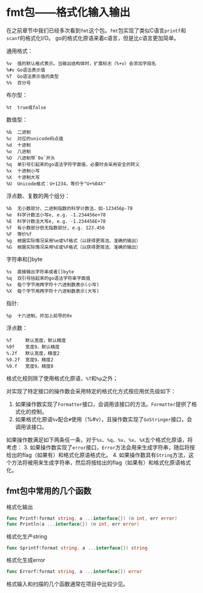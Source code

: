 # fmt包——格式化输入输出

在之前章节中我们已经多次看到`fmt`这个包。`fmt`包实现了类似C语言`printf`和`scanf`的格式化I/O。
go的格式化原语来着c语言，但是比c语言更加简单。


通用格式：

```
%v	值的默认格式表示。当输出结构体时，扩展标志（%+v）会添加字段名
%#v	Go语法表示值
%T	Go语法表示值的类型
%%	百分号
```

布尔型：

```
%t	true或false
```

数值型：

```
%b	二进制
%c	对应的unicode码点值
%d	十进制
%o	八进制
%O	八进制带`0o`开头
%q	单引号引起来的go语法字符字面值，必要时会采用安全的转义
%x	十进制小写
%X	十进制大写
%U	Unicode格式：U+1234，等价于"U+%04X"
```

浮点数、复数的两个组分：
```
%b	无小数部分、二进制指数的科学计数法，如-123456p-78
%e	科学计数法小写e, e.g. -1.234456e+78
%E	科学计数法大写e, e.g. -1.234456E+78
%f	有小数部分但无指数部分, e.g. 123.456
%F	等价%f
%g	根据实际情况采用%e或%f格式（以获得更简洁、准确的输出）
%G	根据实际情况采用%E或%F格式（以获得更简洁、准确的输出）
```

字符串和[]byte

```
%s	直接输出字符串或者[]byte    
%q	双引号括起来的go语法字符串字面值
%x	每个字节用两字符十六进制数表示(小写)
%X	每个字节用两字符十六进制数表示(大写)
```

指针:

```
%p	十六进制，并加上前导的0x
```

浮点数：

```
%f     默认宽度，默认精度
%9f    宽度9，默认精度
%.2f   默认宽度，精度2
%9.2f  宽度9，精度2
%9.f   宽度9，精度0
```

格式化规则除了使用格式化原语，`%T`和`%p`之外；

对实现了特定接口的操作数会采用特定的格式化方式按应用优先级如下：

1. 如果操作数实现了`Formatter`接口，会调用该接口的方法。`Formatter`提供了格式化的控制。
2. 如果格式化原语`%v`配合`#`使用（%#v），且操作数实现了`GoStringer`接口，会调用该接口。

如果操作数满足如下两条任一条，对于`%s`、`%q`、`%v`、`%x`、`%X`五个格式化原语，将考虑：
3. 如果操作数实现了`error`接口，`Error`方法会用来生成字符串，随后将按给出的flag（如果有）和格式化原语格式化。
4. 如果操作数具有`String`方法，这个方法将被用来生成字符串，然后将按给出的flag（如果有）和格式化原语格式化。


## fmt包中常用的几个函数

格式化输出

```go
func Printf(format string, a ...interface{}) (n int, err error)
func Println(a ...interface{}) (n int, err error)
```

格式化生产string

```go
func Sprintf(format string, a ...interface{}) string
```

格式化生成error

```go
func Errorf(format string, a ...interface{}) error
```

格式输入和扫描的几个函数通常在项目中比较少见。